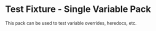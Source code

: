 # Test Fixture - Single Variable Pack

This pack can be used to test variable overrides, heredocs, etc.

